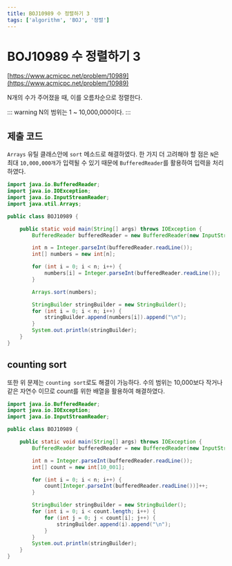```yaml
---
title: BOJ10989 수 정렬하기 3
tags: ['algorithm', 'BOJ', '정렬']
---
```


# BOJ10989 수 정렬하기 3

[https://www.acmicpc.net/problem/10989](https://www.acmicpc.net/problem/10989)

N개의 수가 주어졌을 때, 이를 오름차순으로 정렬한다.

::: warning
N의 범위는 1 ~ 10,000,000이다.
:::

## 제출 코드

`Arrays` 유틸 클래스안에 `sort` 메소드로 해결하였다. 
한 가지 더 고려해야 할 점은 `N`은 최대 `10,000,000개`가 입력될 수 있기 때문에 `BufferedReader`를 활용하여 입력을 처리하였다.

```java
import java.io.BufferedReader;
import java.io.IOException;
import java.io.InputStreamReader;
import java.util.Arrays;

public class BOJ10989 {

    public static void main(String[] args) throws IOException {
        BufferedReader bufferedReader = new BufferedReader(new InputStreamReader(System.in));

        int n = Integer.parseInt(bufferedReader.readLine());
        int[] numbers = new int[n];

        for (int i = 0; i < n; i++) {
            numbers[i] = Integer.parseInt(bufferedReader.readLine());
        }

        Arrays.sort(numbers);

        StringBuilder stringBuilder = new StringBuilder();
        for (int i = 0; i < n; i++) {
            stringBuilder.append(numbers[i]).append("\n");
        }
        System.out.println(stringBuilder);
    }
}

```

## counting sort

또한 위 문제는 `counting sort`로도 해결이 가능하다.
수의 범위는 10,000보다 작거나 같은 자연수 이므로 count를 위한 배열을 활용하여 해결하였다.

```java
import java.io.BufferedReader;
import java.io.IOException;
import java.io.InputStreamReader;

public class BOJ10989 {

    public static void main(String[] args) throws IOException {
        BufferedReader bufferedReader = new BufferedReader(new InputStreamReader(System.in));

        int n = Integer.parseInt(bufferedReader.readLine());
        int[] count = new int[10_001];

        for (int i = 0; i < n; i++) {
            count[Integer.parseInt(bufferedReader.readLine())]++;
        }

        StringBuilder stringBuilder = new StringBuilder();
        for (int i = 0; i < count.length; i++) {
            for (int j = 0; j < count[i]; j++) {
                stringBuilder.append(i).append("\n");
            }
        }
        System.out.println(stringBuilder);
    }
}
```

<TagLinks />
